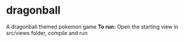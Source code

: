 # dragonball
A dragonball themed pokemon game
**To run:**
Open the starting view in src/views folder, compile and run
